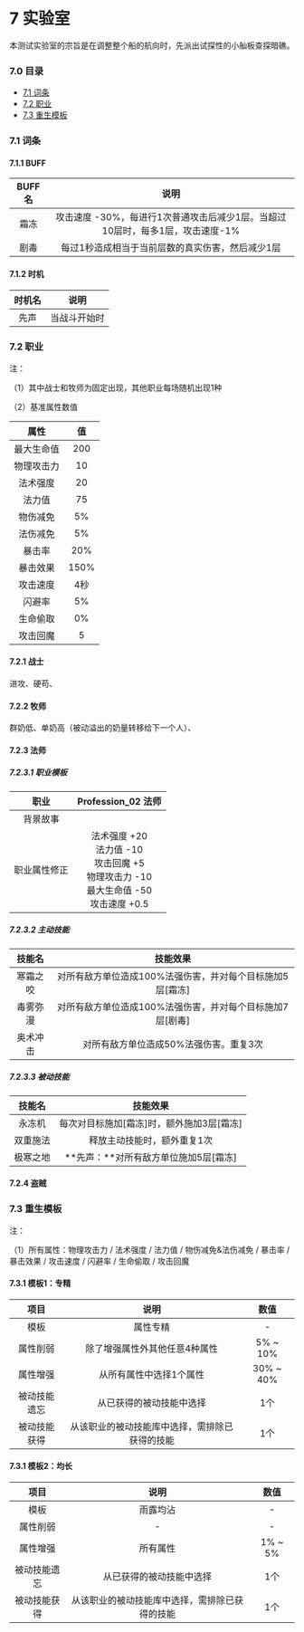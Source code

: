 # 7 实验室

本测试实验室的宗旨是在调整整个船的航向时，先派出试探性的小舢板查探暗礁。

### 7.0 目录

- [<div>7.1 词条</div>](#71)
- [<div>7.2 职业</div>](#72)
- [<div>7.3 重生模板</div>](#73)

### 7.1 词条<div id='71'>

#### 7.1.1 BUFF

| BUFF名 |                             说明                             |
| :----: | :----------------------------------------------------------: |
|  霜冻  | 攻击速度 -30%，每进行1次普通攻击后减少1层。当超过10层时，每多1层，攻击速度-1% |
|  剧毒  |       每过1秒造成相当于当前层数的真实伤害，然后减少1层       |

#### 7.1.2 时机

| 时机名 |     说明     |
| :----: | :----------: |
|  先声  | 当战斗开始时 |

### 7.2 职业<div id='72'>

注：

（1）其中战士和牧师为固定出现，其他职业每场随机出现1种

（2）基准属性数值

|    属性    |  值  |
| :--------: | :--: |
| 最大生命值 | 200  |
| 物理攻击力 |  10  |
|  法术强度  |  20  |
|   法力值   |  75  |
|  物伤减免  |  5%  |
|  法伤减免  |  5%  |
|   暴击率   | 20%  |
|  暴击效果  | 150% |
|  攻击速度  | 4秒  |
|   闪避率   |  5%  |
|  生命偷取  |  0%  |
|  攻击回魔  |  5   |



#### 7.2.1 战士 

进攻、硬苟、

#### 7.2.2 牧师

群奶低、单奶高（被动溢出的奶量转移给下一个人）、

#### 7.2.3 法师

##### 7.2.3.1 职业模板

|     职业     |                      Profession_02 法师                      |
| :----------: | :----------------------------------------------------------: |
|   背景故事   |                                                              |
| 职业属性修正 | 法术强度 +20<br />法力值 -10<br />攻击回魔 +5<br />物理攻击力 -10<br />最大生命值 -50<br />攻击速度 +0.5 |

##### 7.2.3.2 主动技能

|  技能名  |                         技能效果                          |
| :------: | :-------------------------------------------------------: |
| 寒霜之咬 | 对所有敌方单位造成100%法强伤害，并对每个目标施加5层[霜冻] |
| 毒雾弥漫 | 对所有敌方单位造成100%法强伤害，并对每个目标施加7层[剧毒] |
| 奥术冲击 |          对所有敌方单位造成50%法强伤害。重复3次           |

##### 7.2.3.3 被动技能

|  技能名  |                 技能效果                  |
| :------: | :---------------------------------------: |
|  永冻机  | 每次对目标施加[霜冻]时，额外施加3层[霜冻] |
| 双重施法 |        释放主动技能时，额外重复1次        |
| 极寒之地 |   **先声：**对所有敌方单位施加5层[霜冻]   |

#### 7.2.4 盗贼



### 7.3 重生模板<div id='73'>

注：

（1）所有属性：物理攻击力 / 法术强度 / 法力值 / 物伤减免&法伤减免 / 暴击率 / 暴击效果 / 攻击速度 / 闪避率 / 生命偷取 / 攻击回魔

#### 7.3.1 模板1：专精

|     项目     |                      说明                      |   数值    |
| :----------: | :--------------------------------------------: | :-------: |
|     模板     |                    属性专精                    |     -     |
|   属性削弱   |         除了增强属性外其他任意4种属性          | 5% ~ 10%  |
|   属性增强   |            从所有属性中选择1个属性             | 30% ~ 40% |
| 被动技能遗忘 |            从已获得的被动技能中选择            |    1个    |
| 被动技能获得 | 从该职业的被动技能库中选择，需排除已获得的技能 |    1个    |

#### 7.3.1 模板2：均长

|     项目     |                      说明                      |  数值   |
| :----------: | :--------------------------------------------: | :-----: |
|     模板     |                    雨露均沾                    |    -    |
|   属性削弱   |                       -                        |    -    |
|   属性增强   |                    所有属性                    | 1% ~ 5% |
| 被动技能遗忘 |            从已获得的被动技能中选择            |   1个   |
| 被动技能获得 | 从该职业的被动技能库中选择，需排除已获得的技能 |   1个   |
